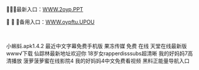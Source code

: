 <p>
	🍈🍈🍈最新入口：<a href="http://www.baidu.com/link?url=6MA2SWnO3Raqke39an_0PUxosM6ZrUGzi1BN9tNnlPW&wd">WWW.2oyp.PPT</a> 
	<p>
		🧗
🧗
🧗备用入口：<a href="http://www.baidu.com/link?url=6MA2SWnO3Raqke39an_0PUxosM6ZrUGzi1BN9tNnlPW&wd">WWW.oypftu.UPOU</a> 
	</p>
	<p>
		<br />
	</p>
	<p>
		小蝌蚪.apk1.4.2
最近中文字幕免费手机版
果冻传媒 免费 在线
天堂在线最新版www√下载
仙踪林最新地址欢迎你
18岁女rapperdisssubs超清晰
我的好妈妈7高清播放
菠萝菠萝蜜在线影院4
我的好妈妈4中文免费看视频
黑料正能量导航入口
	</p>
